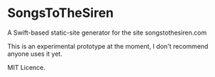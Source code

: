 # SongsToTheSiren

A Swift-based static-site generator for the site songstothesiren.com

This is an experimental prototype at the moment, I don't recommend anyone uses it yet.

MIT Licence.
